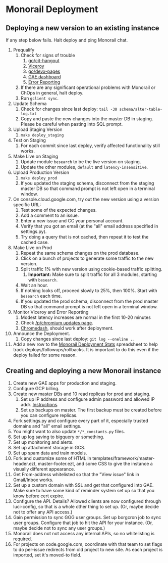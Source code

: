# Monorail Deployment

## Deploying a new version to an existing instance

If any step below fails. Halt deploy and ping Monorail chat.

1. Prequalify
    1. Check for signs of trouble
        1. [go/cit-hangout](http://go/devx-pages)
        1. [Viceroy](http://go/monorail-prod-viceroy)
        1. [go/devx-pages](http://go/devx-pages)
        1. [GAE dashboard](https://console.cloud.google.com/appengine?project=monorail-prod&duration=PT1H)
        1. [Error Reporting](http://console.cloud.google.com/errors?time=P1D&order=COUNT_DESC&resolution=OPEN&resolution=ACKNOWLEDGED&project=monorail-prod)
    1. If there are any significant operational problems with Monorail or ChOps
       in general, halt deploy.
    1. Run `gclient sync`.
1. Update Schema
    1. Check for changes since last deploy: `tail -30 schema/alter-table-log.txt`
    1. Copy and paste the new changes into the master DB in staging.
       Please be careful when pasting into SQL prompt.
1. Upload Staging Version
    1. `make deploy_staging`
1. Test on Staging
    1. For each commit since last deploy, verify affected functionality still works.
1. Make Live on Staging
    1. Update module `besearch` to be the live version on staging.
    1. Update the other modules, `default` and `latency-insensitive`.
1. Upload Production Version
    1. `make deploy_prod`
    1. If you updated the staging schema, disconnect from the staging master DB so
       that command prompt is not left open in a terminal window.
1. On console.cloud.google.com, try out the new version using a version specific URL:
    1. Test some of the expected changes.
    1. Add a comment to an issue.
    1. Enter a new issue and CC your personal account.
    1. Verify that you got an email (at the "all" email address specified in settings.py).
    1. Try doing a query that is not cached, then repeat it to test the cached case.
1. Make Live on Prod
    1. Repeat the same schema changes on the prod database.
    1. Click on a bunch of projects to generate some traffic to the new version.
    1. Split traffic 1% with new version using cookie-based traffic splitting.
        1. **Important:** Make sure to split traffic for all 3 modules, starting
           with `besearch`.
    1. Wait an hour.
    1. If nothing looks off, proceed slowly to 25%, then 100%. Start with
       `besearch` each time.
    1. If you updated the prod schema, disconnect from the prod master DB so that
       command prompt is not left open in a terminal window.
1. Monitor Viceroy and Error Reporting
    1. Modest latency increases are normal in the first 10-20 minutes
    1. Check [/p/chromium updates page](https://bugs.chromium.org/p/chromium/updates/list).
    1. [Chromedash](http://go/chromedash), should work after deployment.
1. Announce the Deployment.
    1. Copy changes since last deploy: `git log --oneline .`.
1. Add a new row to the [Monorail Deployment Stats](http://go/monorail-deployment-stats)
   spreadsheet to help track deploys/followups/rollbacks. It is important to do this
   even if the deploy failed for some reason.

## Creating and deploying a new Monorail instance

1.  Create new GAE apps for production and staging.
1.  Configure GCP billing.
1.  Create new master DBs and 10 read replicas for prod and staging.
    1.  Set up IP address and configure admin password and allowed IP addr. [Instructions](https://cloud.google.com/sql/docs/mysql-client#configure-instance-mysql).
    1.  Set up backups on master.  The first backup must be created before you can configure replicas.
1.  Fork settings.py and configure every part of it, especially trusted domains and "all" email settings.
1.  You might want to also update `*/*_constants.py` files.
1.  Set up log saving to bigquery or something.
1.  Set up monitoring and alerts.
1.  Set up attachment storage in GCS.
1.  Set up spam data and train models.
1.  Fork and customize some of HTML in templates/framework/master-header.ezt, master-footer.ezt, and some CSS to give the instance a visually different appearance.
1.  Get From-address whitelisted so that the "View issue" link in Gmail/Inbox works.
1.  Set up a custom domain with SSL and get that configured into GAE.  Make sure to have some kind of reminder system set up so that you know before cert expire.
1.  Configure the API.  Details?  Allowed clients are now configured through luci-config, so that is a whole other thing to set up.  (Or, maybe decide not to offer any API access.)
1.  Gain permission to sync GGG user groups.  Set up borgcron job to sync user groups. Configure that job to hit the API for your instance.  (Or, maybe decide not to sync any user groups.)
1.  Monorail does not not access any internal APIs, so no whitelisting is required.
1.  For projects on code.google.com, coordinate with that team to set flags to do per-issue redirects from old project to new site.  As each project is imported, set it's moved-to field.
